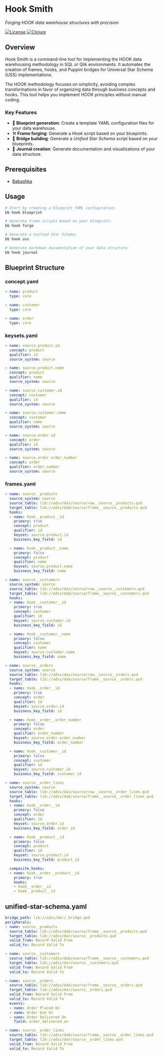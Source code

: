 # Hook Smith

*Forging HOOK data warehouse structures with precision*

[![License](https://img.shields.io/badge/License-GPL%203.0-blue.svg)](LICENSE)
[![Clojure](https://img.shields.io/badge/Clojure-Babashka-green.svg)](https://babashka.org/)

## Overview

Hook Smith is a command-line tool for implementing the HOOK data warehousing methodology in SQL or Qlik environments. It automates the creation of frames, hooks, and Puppini bridges for Universal Star Schema (USS) implementations.

The HOOK methodology focuses on simplicity, avoiding complex transformations in favor of organizing data through business concepts and hooks. This tool helps you implement HOOK principles without manual coding.

### Key Features

- 📝 **Blueprint generation**: Create a template YAML configuration files for your data warehouse.
- ⚒️ **Frame forging**: Generate a *Hook* script based on your blueprints.
- 🌉 **Bridge building**: Generate a *Unified Star Schema* script based on your blueprints.
- 📔 **Journal creation**: Generate documentation and visualizations of your data structure.

## Prerequisites

- [Babashka](https://github.com/babashka/babashka#installation)

## Usage
```bash
# Start by creating a blueprint YAML configuration:
bb hook blueprint

# Generate frame scripts based on your blueprint:
bb hook forge

# Generate a Unified Star Schema:
bb hook uss

# Generate markdown documentation of your data structure:
bb hook journal
```

## Blueprint Structure

### concept.yaml
```yaml
- name: product
  type: core

- name: customer
  type: core

- name: order
  type: core
```

### keysets.yaml
```yaml
- name: source.product.id
  concept: product
  qualifier: id
  source_system: source

- name: source.product.name
  concept: product
  qualifier: name
  source_system: source

- name: source.customer.id
  concept: customer
  qualifier: id
  source_system: source

- name: source.customer.name
  concept: customer
  qualifier: name
  source_system: source

- name: source.order.id
  concept: order
  qualifier: id
  source_system: source

- name: source.order.order_number
  concept: order
  qualifier: order_number
  source_system: source
```

### frames.yaml
```yaml
- name: source__products
  source_system: source
  source_table: lib://adss/das/source/raw__source__products.qvd
  target_table: lib://adss/dab/source/frame__source__products.qvd
  hooks:
  - name: hook__product__id
    primary: true
    concept: product
    qualifier: id
    keyset: source.product.id
    business_key_field: id

  - name: hook__product__name
    primary: false
    concept: product
    qualifier: name
    keyset: source.product.name
    business_key_field: name

- name: source__customers
  source_system: source
  source_table: lib://adss/das/source/raw__source__customers.qvd
  target_table: lib://adss/dab/source/frame__source__customers.qvd
  hooks:
  - name: hook__customer__id
    primary: true
    concept: customer
    qualifier: id
    keyset: source.customer.id
    business_key_field: id

  - name: hook__customer__name
    primary: false
    concept: customer
    qualifier: name
    keyset: source.customer.name
    business_key_field: name

- name: source__orders
  source_system: source
  source_table: lib://adss/das/source/raw__source__orders.qvd
  target_table: lib://adss/dab/source/frame__source__orders.qvd
  hooks:
  - name: hook__order__id
    primary: true
    concept: order
    qualifier: id
    keyset: source.order.id
    business_key_field: id

  - name: hook__order__order_number
    primary: false
    concept: order
    qualifier: order_number
    keyset: source.order.order_number
    business_key_field: order_number

  - name: hook__customer__id
    primary: false
    concept: customer
    qualifier: id
    keyset: source.customer.id
    business_key_field: customer_id

- name: source__order_lines
  source_system: source
  source_table: lib://adss/das/source/raw__source__order_lines.qvd
  target_table: lib://adss/dab/source/frame__source__order_lines.qvd
  hooks:
  - name: hook__order__id
    primary: false
    concept: order
    qualifier: id
    keyset: source.order.id
    business_key_field: order_id

  - name: hook__product__id
    primary: false
    concept: product
    qualifier: id
    keyset: source.product.id
    business_key_field: product_id

  composite_hooks:
  - name: hook__order__product__id
    primary: true
    hooks:
    - hook__order__id
    - hook__product__id
```

## unified-star-schema.yaml
```yaml
bridge_path: lib://adss/dar/_bridge.qvd
peripherals:
- name: source__products
  source_table: lib://adss/dab/source/frame__source__products.qvd
  target_table: lib://adss/dar/source__products.qvd
  valid_from: Record Valid From
  valid_to: Record Valid To

- name: source__customers
  source_table: lib://adss/dab/source/frame__source__customers.qvd
  target_table: lib://adss/dar/source__customers.qvd
  valid_from: Record Valid From
  valid_to: Record Valid To

- name: source__orders
  source_table: lib://adss/dab/source/frame__source__orders.qvd
  target_table: lib://adss/dar/source__orders.qvd
  valid_from: Record Valid From
  valid_to: Record Valid To
  events:
  - name: Order Placed On
  - name: Order Due On
  - name: Order Delivered On
    field: order_delivered_on

- name: source__order_lines
  source_table: lib://adss/dab/source/frame__source__order_lines.qvd
  target_table: lib://adss/dar/source__order_lines.qvd
  valid_from: Record Valid From
  valid_to: Record Valid To
```
